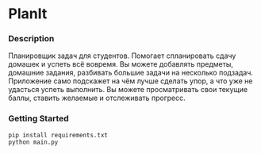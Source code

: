 # PlanIt
### Description
Планировщик задач для студентов. Помогает спланировать сдачу домашек и успеть всё вовремя. 
Вы можете добавлять предметы, домашние задания, разбивать большие задачи на несколько подзадач.
Приложение само подскажет на чём лучше сделать упор, а что уже не удасться успеть выполнить.
Вы можете просматривать свои текущие баллы, ставить желаемые и отслеживать прогресс.

### Getting Started
```
pip install requirements.txt
python main.py
```
